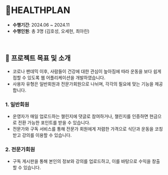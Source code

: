 # 🦾HEALTHPLAN

- **수행기간**: 2024.06 ~ 2024.11
- **수행인원**: 총 3명 (김호성, 오세헌, 최아린)

<br />

## 📂 프로젝트 목표 및 소개

- 코로나 팬데믹 이후, 사람들이 건강에 대한 관심이 높아짐에 따라 운동을 보다 쉽게 접할 수 있도록 웹 어플리케이션을 개발하였습니다.
- 사용자 유형은 일반회원과 전문가회원으로 나뉘며, 각각의 필요에 맞는 기능을 제공합니다.

### 1. 일반회원
- 운영자가 매일 업로드하는 챌린지에 댓글로 참여하거나, 챌린지를 인증하면 현금으로 전환 가능한 포인트를 받을 수 있습니다.
- 전문가와 구독 서비스를 통해 전문가 회원에게 저렴한 가격으로 식단과 운동을 코칭받고 강의를 이용할 수 있습니다.

### 2. 전문가회원
- 구독 게시판을 통해 본인의 정보와 강의를 업로드하고, 이를 바탕으로 수익을 창출할 수 있습니다.
